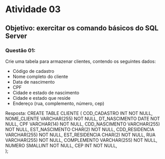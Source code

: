 # Atividade 03

## Objetivo: exercitar os comando básicos do SQL Server

### Questão 01:
Crie uma tabela para armazenar clientes, contendo os seguintes dados:
* Código de cadastro
* Nome completo do cliente
* Data de nascimento
* CPF
* Cidade e estado de nascimento
* Cidade e estado que reside
* Endereço (rua, complemento, número, cep)

Resposta:
    CREATE TABLE CLIENTE (
        COD_CADASTRO      INT             NOT NULL,
        NOME_CLIENTE      VARCHAR(255)    NOT NULL,
        DT_NASCIMENTO     DATE            NOT NULL,
        CPF               VARCHAR(14)     NOT NULL,
        CDD_NASCIMENTO    VARCHAR(255)    NOT NULL,
        EST_NASCIMENTO    CHAR(2)         NOT NULL,
        CDD_RESIDENCIA    VARCHAR(255)    NOT NULL,
        EST_RESIDENCIA    CHAR(2)         NOT NULL,
        RUA               VARCHAR(255)    NOT NULL,
        COMPLEMENTO       VARCHAR(255)    NOT NULL,
        NUMERO            SMALLINT        NOT NULL,
        CEP               INT             NOT NULL,    
    );